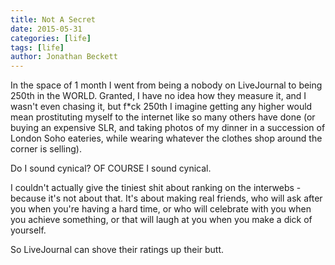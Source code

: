 ```yaml
---
title: Not A Secret
date: 2015-05-31
categories: [life]
tags: [life]
author: Jonathan Beckett
---
```


In the space of 1 month I went from being a nobody on LiveJournal to being 250th in the WORLD. Granted, I have no idea how they measure it, and I wasn't even chasing it, but f*ck 250th I imagine getting any higher would mean prostituting myself to the internet like so many others have done (or buying an expensive SLR, and taking photos of my dinner in a succession of London Soho eateries, while wearing whatever the clothes shop around the corner is selling).

Do I sound cynical? OF COURSE I sound cynical.

I couldn't actually give the tiniest shit about ranking on the interwebs - because it's not about that. It's about making real friends, who will ask after you when you're having a hard time, or who will celebrate with you when you achieve something, or that will laugh at you when you make a dick of yourself.

So LiveJournal can shove their ratings up their butt.
